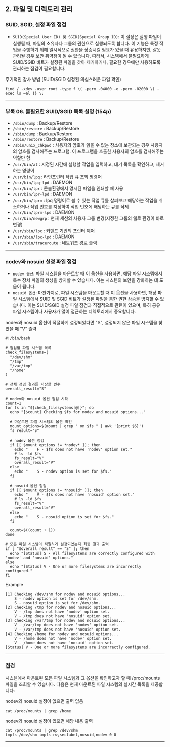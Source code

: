 ## 2. 파일 및 디렉토리 관리

### SUID, SGID, 설정 파일 점검

- `SUID(Special User ID) 및 SGID(Special Group ID)`: 이 설정은 실행 파일이 실행될 때, 파일의 소유자나 그룹의 권한으로 실행되도록 합니다. 이 기능은 특정 작업을 수행하기 위해 일시적으로 권한을 상승시킬 필요가 있을 때 유용하지만, 잘못 관리될 경우 보안 취약점이 될 수 있습니다. 따라서, 시스템에서 불필요하게 SUID/SGID 비트가 설정된 파일을 찾아 제거하거나, 필요한 경우에만 사용하도록 관리하는 점검이 필요합니다.

주기적인 감사 방법 (SUID/SGID 설정된 의심스러운 파일 확인)

```
find / -xdev -user root -type f \( -perm -04000 -o -perm -02000 \) -exec ls –al {} \;
```

<hr/>

### 부록 06. 불필요한 SUID/SGID 목록 설명 (154p)

- `/sbin/dump` : Backup/Restore
- `/sbin/restore` : Backup/Restore
- `/sbin/dump` : Backup/Restore
- `/sbin/restore` : Backup/Restore
- `/sbin/unix_chkpwd` : 사용자의 암호가 읽을 수 없는 장소에 보관되는 경우 사용자의 암호를 검사해주는 프로그램. 이 프로그램을 호출한 사용자의 암호를 검사해주는 역할만 함
- `/usr/bin/at` : 지정된 시간에 실행할 작업을 입력하고, 대기 목록을 확인하고, 제거하는 명령어
- `/usr/bin/lpq` : 라인프린터 작업 큐 조회 명령어
- `/usr/bin/lpq-lpd` : DAEMON
- `/usr/bin/lpr` : 콘솔환경에서 명시된 파일을 인쇄할 때 사용
- `/usr/bin/lpr-lpd` : DAEMON
- `/usr/bin/lprm` : lpq 명령어로 볼 수 있는 작업 큐를 살펴보고 해당하는 작업을 취소하거나 작업 번호를 지정하여 작업 번호에 해당하는 큐를 삭제
- `/usr/bin/lprm-lpd` : DAEMON
- `/usr/bin/newgrp` : 현재 세션의 사용자 그룹 변경(지정한 그룹의 쉘로 환경이 바로 변경)
- `/usr/sbin/lpc` : 커맨드 기반의 프린터 제어
- `/usr/sbin/lpc-lpd` : DAEMON
- `/usr/sbin/traceroute` : 네트워크 경로 출력

<hr/>

### nodev와 nosuid 설정 파일 점검

- `nodev 옵션`: 파일 시스템을 마운트할 때 이 옵션을 사용하면, 해당 파일 시스템에서 특수 장치 파일의 생성을 방지할 수 있습니다. 이는 시스템의 보안을 강화하는 데 도움이 됩니다.
- `nosuid 옵션`: 마찬가지로, 파일 시스템을 마운트할 때 이 옵션을 사용하면, 해당 파일 시스템에서 SUID 및 SGID 비트가 설정된 파일을 통한 권한 상승을 방지할 수 있습니다. 이는 SUID/SGID 설정 파일 점검과 직접적으로 관련이 있으며, 특히 공유 파일 시스템이나 사용자가 많이 접근하는 디렉토리에서 중요합니다.

nodev와 nosuid 옵션이 적절하게 설정되었다면 "S", 설정되지 않은 파일 시스템을 찾았을 때 "V" 출력
```
#!/bin/bash

# 점검할 파일 시스템 목록
check_filesystems=(
  "/dev/shm"
  "/tmp"
  "/var/tmp"
  "/home"
)

# 전체 점검 결과를 저장할 변수
overall_result="S"

# nodev와 nosuid 옵션 점검 시작
count=1
for fs in "${check_filesystems[@]}"; do
  echo "[$count] Checking $fs for nodev and nosuid options..."
  
  # 마운트된 파일 시스템의 옵션 확인
  mount_options=$(mount | grep " on $fs " | awk '{print $6}')
  fs_result="S"
  
  # nodev 옵션 점검
  if [[ $mount_options != *nodev* ]]; then
    echo "    F - $fs does not have 'nodev' option set."
    # ls -ld $fs
    fs_result="V"
    overall_result="V"
  else
    echo "    S - nodev option is set for $fs."
  fi
  
  # nosuid 옵션 점검
  if [[ $mount_options != *nosuid* ]]; then
    echo "    V - $fs does not have 'nosuid' option set."
    # ls -ld $fs
    fs_result="V"
    overall_result="V"
  else
    echo "    S - nosuid option is set for $fs."
  fi
  
  count=$((count + 1))
done

# 모든 파일 시스템이 적절하게 설정되었는지 최종 결과 출력
if [ "$overall_result" == "S" ]; then
  echo "[Status] S - All filesystems are correctly configured with 'nodev' and 'nosuid' options."
else
  echo "[Status] V - One or more filesystems are incorrectly configured."
fi
```

Example
```
[1] Checking /dev/shm for nodev and nosuid options...
    S - nodev option is set for /dev/shm.
    S - nosuid option is set for /dev/shm.
[2] Checking /tmp for nodev and nosuid options...
    V - /tmp does not have 'nodev' option set.
    V - /tmp does not have 'nosuid' option set.
[3] Checking /var/tmp for nodev and nosuid options...
    V - /var/tmp does not have 'nodev' option set.
    V - /var/tmp does not have 'nosuid' option set.
[4] Checking /home for nodev and nosuid options...
    V - /home does not have 'nodev' option set.
    V - /home does not have 'nosuid' option set.
[Status] V - One or more filesystems are incorrectly configured.
```

<hr/>

### 점검

시스템에서 마운트된 모든 파일 시스템과 그 옵션을 확인하고자 할 때 /proc/mounts 파일을 조회할 수 있습니다. 
다음은 현재 마운트된 파일 시스템의 실시간 목록을 제공합니다:

nodev와 nosuid 설정이 없으면 출력 없음
```
cat /proc/mounts | grep /home
```

nodev와 nosuid 설정이 있으면 해당 내용 출력
```
cat /proc/mounts | grep /dev/shm
tmpfs /dev/shm tmpfs rw,seclabel,nosuid,nodev 0 0
```

<hr/>

